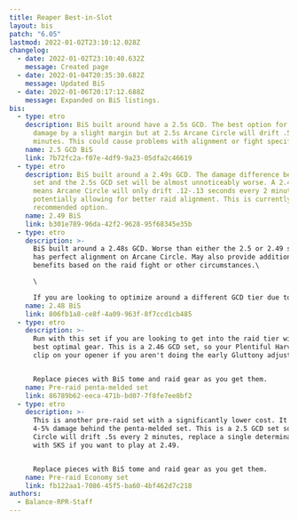 ```yaml
---
title: Reaper Best-in-Slot
layout: bis
patch: "6.05"
lastmod: 2022-01-02T23:10:12.028Z
changelog:
  - date: 2022-01-02T23:10:40.632Z
    message: Created page
  - date: 2022-01-04T20:35:30.682Z
    message: Updated BiS
  - date: 2022-01-06T20:17:12.688Z
    message: Expanded on BiS listings.
bis:
  - type: etro
    description: BiS built around have a 2.5s GCD. The best option for our personal
      damage by a slight margin but at 2.5s Arcane Circle will drift .5s every 2
      minutes. This could cause problems with alignment or fight specific needs.
    name: 2.5 GCD BiS
    link: 7b72fc2a-f07e-4df9-9a23-05dfa2c46619
  - type: etro
    description: BiS built around a 2.49s GCD. The damage difference between this
      set and the 2.5s GCD set will be almost unnoticeably worse. A 2.49s GCD
      means Arcane Circle will only drift .12-.13 seconds every 2 minutes
      potentially allowing for better raid alignment. This is currently our
      recommended option.
    name: 2.49 BiS
    link: b301e789-96da-42f2-9628-95f68345e35b
  - type: etro
    description: >-
      BiS built around a 2.48s GCD. Worse than either the 2.5 or 2.49 set but
      has perfect alignment on Arcane Circle. May also provide additional
      benefits based on the raid fight or other circumstances.\

      \

      If you are looking to optimize around a different GCD tier due to either fight specific optimization or personal comfort feel free to ask for set recommendations in the Balance Discord.
    name: 2.48 BiS
    link: 806fb1a8-ce8f-4a09-963f-8f7ccd1cb485
  - type: etro
    description: >-
      Run with this set if you are looking to get into the raid tier with the
      best optimal gear. This is a 2.46 GCD set, so your Plentiful Harvest may
      clip on your opener if you aren't doing the early Gluttony adjustment.


      Replace pieces with BiS tome and raid gear as you get them.
    name: Pre-raid penta-melded set
    link: 86789b62-eeca-471b-bd07-7f8fe7ee8bf2
  - type: etro
    description: >-
      This is another pre-raid set with a significantly lower cost. It is about
      4-5% damage behind the penta-melded set. This is a 2.5 GCD set so Arcane
      Circle will drift .5s every 2 minutes, replace a single determination meld
      with SKS if you want to play at 2.49.


      Replace pieces with BiS tome and raid gear as you get them.
    name: Pre-raid Economy set
    link: fb122aa1-7086-45f5-ba60-4bf462d7c218
authors:
  - Balance-RPR-Staff
---
```

